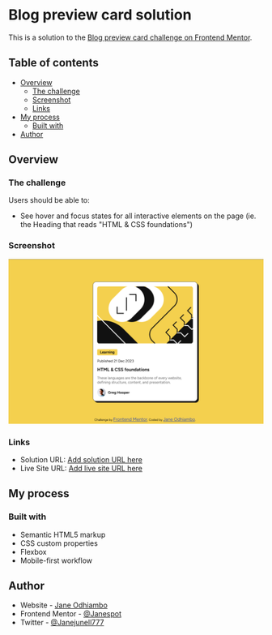 # Blog preview card solution

This is a solution to the [Blog preview card challenge on Frontend Mentor](https://www.frontendmentor.io/challenges/blog-preview-card-ckPaj01IcS). 

## Table of contents

- [Overview](#overview)
  - [The challenge](#the-challenge)
  - [Screenshot](#screenshot)
  - [Links](#links)
- [My process](#my-process)
  - [Built with](#built-with)
- [Author](#author)

## Overview

### The challenge

Users should be able to:

- See hover and focus states for all interactive elements on the page (ie. the Heading that reads "HTML & CSS foundations")

### Screenshot

![](./blog_preview.png)

### Links

- Solution URL: [Add solution URL here](https://github.com/Janespot/blog-preview-card-main)
- Live Site URL: [Add live site URL here](https://janespot.github.io/blog-preview-card-main/)

## My process

### Built with

- Semantic HTML5 markup
- CSS custom properties
- Flexbox
- Mobile-first workflow

## Author

- Website - [Jane Odhiambo](https://janespot.github.io/)
- Frontend Mentor - [@Janespot](https://www.frontendmentor.io/profile/Janespot)
- Twitter - [@Janejunell777](https://www.twitter.com/Janejunell777)
